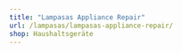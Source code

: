 ```yaml
---
title: "Lampasas Appliance Repair"
url: /lampasas/lampasas-appliance-repair/
shop: Haushaltsgeräte
---
```

